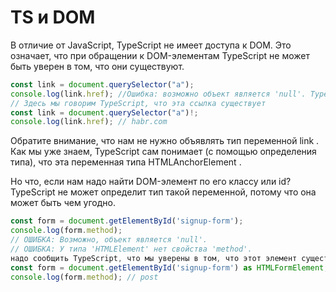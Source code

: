 # TS и DOM

В отличие от JavaScript, TypeScript не имеет доступа к DOM. Это означает, что при обращении к DOM-элементам TypeScript не может быть уверен в том, что они существуют.

```ts
const link = document.querySelector("a");
console.log(link.href); //Ошибка: возможно объект является 'null'. TypeScript не может быть уверен в его существовании, т.к. у него нет доступа к DOM
// Здесь мы говорим TypeScript, что эта ссылка существует
const link = document.querySelector("a")!;
console.log(link.href); // habr.com
```

Обратите внимание, что нам не нужно объявлять тип переменной link . Как мы уже знаем, TypeScript сам понимает (с помощью определения типа), что эта переменная типа HTMLAnchorElement .

Но что, если нам надо найти DOM-элемент по его классу или id? TypeScript не может определит тип такой переменной, потому что она может быть чем угодно.

```ts
const form = document.getElementById('signup-form');
console.log(form.method);
// ОШИБКА: Возможно, объект является 'null'.
// ОШИБКА: У типа 'HTMLElement' нет свойства 'method'.
надо сообщить TypeScript, что мы уверены в том, что этот элемент существует, и что он типа HTMLFormElement Для этого используется приведение типов (ключевое слово as):
const form = document.getElementById('signup-form') as HTMLFormElement;
console.log(form.method); // post

```
